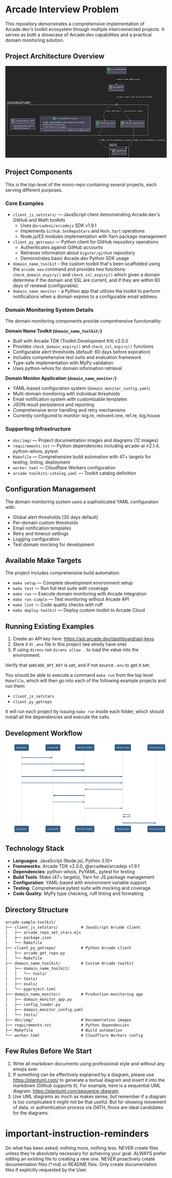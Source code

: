 # Arcade Interview Problem

This repository demonstrates a comprehensive implementation of Arcade.dev's toolkit ecosystem through multiple interconnected projects. It serves as both a showcase of Arcade.dev capabilities and a practical domain monitoring solution.

## Project Architecture Overview

![uml](doc/img/domain-toolkit-uml.png)

## Project Components

This is the top-level of the mono-repo containing several projects, each serving different purposes.

### Core Examples
 * `client_js_setstars/` — JavaScript client demonstrating Arcade.dev's GitHub and Math toolkits
   - Uses `@arcadeai/arcadejs` SDK v1.9.1
   - Implements `Github.SetRepoStars` and `Math.Sqrt` operations
   - Node.js/ES modules implementation with Yarn package management
 * `client_py_getrepo/` — Python client for GitHub repository operations
   - Authenticates against GitHub accounts
   - Retrieves information about `kigster/githuh` repository
   - Demonstrates basic Arcade.dev Python SDK usage
 * `domain_name_toolkit` - the custom toolkit that's been scaffolded using the `arcade new` command and provides two functions: `check_domain_expiry()` and `check_ssl_expiry()` which given a domain determine if the domain and SSL are current, and if they are within 60 days of renewal (configurable).
 * `domain_name_monitor` - a Python app that utilizes the toolkit to perform notifications when a domain expires to a configurable email address.

### Domain Monitoring System Details

The domain monitoring components provide comprehensive functionality:

**Domain Name Toolkit (`domain_name_toolkit/`)**
- Built with Arcade TDK (Toolkit Development Kit) v2.0.0  
- Provides `check_domain_expiry()` and `check_ssl_expiry()` functions
- Configurable alert thresholds (default: 60 days before expiration)
- Includes comprehensive test suite and evaluation framework
- Type-safe implementation with MyPy validation
- Uses python-whois for domain information retrieval

**Domain Monitor Application (`domain_name_monitor/`)**
- YAML-based configuration system (`domain_monitor_config.yaml`)
- Multi-domain monitoring with individual thresholds
- Email notification system with customizable templates  
- JSON result persistence and reporting
- Comprehensive error handling and retry mechanisms
- Currently configured to monitor: kig.re, reinvent.one, re1.re, kig.house

### Supporting Infrastructure
- `doc/img/` — Project documentation images and diagrams (12 images)
- `requirements.txt` — Python dependencies including arcade-ai ≥2.1.4, python-whois, pytest
- `Makefile` — Comprehensive build automation with 47+ targets for testing, linting, deployment
- `worker.toml` — Cloudflare Workers configuration
- `arcade-toolkits-catalog.yaml` — Toolkit catalog definition

## Configuration Management

The domain monitoring system uses a sophisticated YAML configuration with:
- Global alert thresholds (30 days default)
- Per-domain custom thresholds  
- Email notification templates
- Retry and timeout settings
- Logging configuration
- Test domain mocking for development

## Available Make Targets

The project includes comprehensive build automation:
- `make setup` — Complete development environment setup
- `make test` — Run full test suite with coverage
- `make run` — Execute domain monitoring with Arcade integration
- `make run-simple` — Test monitoring without Arcade API
- `make lint` — Code quality checks with ruff
- `make deploy-toolkit` — Deploy custom toolkit to Arcade Cloud

## Running Existing Examples

1. Create an API key here: https://api.arcade.dev/dashboard/api-keys
2. Store it in `.env` file in this project (we alredy have one)
3. If using `direnv` run `direnv allow .` to load the value into the environment.

Verify that `$ARCADE_API_KEY` is set, and if not source `.env` to get it set.

You should be able to execute a command `make run` from the top level `Makefile`, which will then go into each of the following example projects and run them:

 * `client_js_setstars`
 * `client_py_getrepo`

It will run each project by issuing `make run` inside each folder, which should install all the dependencies and execute the calls.

## Development Workflow

![sequence](doc/img/project-sequence-uml.png)

## Technology Stack

- **Languages**: JavaScript (Node.js), Python 3.10+
- **Frameworks**: Arcade TDK v2.0.0, @arcadeai/arcadejs v1.9.1  
- **Dependencies**: python-whois, PyYAML, pytest for testing
- **Build Tools**: Make (47+ targets), Yarn for JS package management
- **Configuration**: YAML-based with environment variable support
- **Testing**: Comprehensive pytest suite with mocking and coverage
- **Code Quality**: MyPy type checking, ruff linting and formatting

## Directory Structure

```
arcade-sample-toolkit/
├── client_js_setstars/          # JavaScript Arcade client
│   ├── arcade_repo_set_stars.mjs
│   ├── package.json
│   └── Makefile
├── client_py_getrepo/           # Python Arcade client  
│   ├── arcade_get_repo.py
│   └── Makefile
├── domain_name_toolkit/         # Custom Arcade toolkit
│   ├── domain_name_toolkit/
│   │   └── tools/
│   ├── tests/
│   ├── evals/
│   └── pyproject.toml
├── domain_name_monitor/         # Production monitoring app
│   ├── domain_monitor_app.py
│   ├── config_loader.py
│   ├── domain_monitor_config.yaml
│   └── tests/
├── doc/img/                     # Documentation images
├── requirements.txt             # Python dependencies
├── Makefile                     # Build automation
└── worker.toml                  # Cloudflare Workers config
```

## Few Rules Before We Start

1. Write all markdown documents using professional style and without any emojis ever.
2. If something can be effectively explained by a diagram, please use https://plantuml.com/ to generate a textual diagram and insert it into the markdown (Github supports it). For example, here is a sequential UML diagram: https://plantuml.com/sequence-diagram. 
3. Use UML diagrams as much as makes sense, but remember if a diagram is too complicated it might not be that useful. But for showing movement of data, or authentication process via OATH, those are ideal candidates for the diagrams.

# important-instruction-reminders
Do what has been asked; nothing more, nothing less.
NEVER create files unless they're absolutely necessary for achieving your goal.
ALWAYS prefer editing an existing file to creating a new one.
NEVER proactively create documentation files (*.md) or README files. Only create documentation files if explicitly requested by the User.
